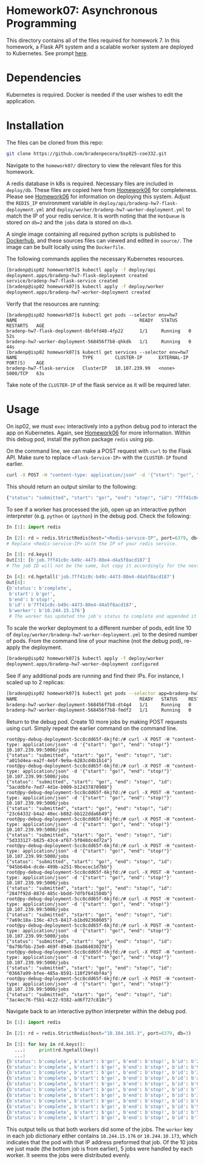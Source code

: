 # Homework07: Asynchronous Programming

This directory contains all of the files required for homework 7. In this homework, a Flask API system and a scalable worker system are deployed to Kubernetes. See prompt [here](https://coe-332-sp21.readthedocs.io/en/main/homework/homework07.html).

# Dependencies

Kubernetes is required. Docker is needed if the user wishes to edit the application.

# Installation

The files can be cloned from this repo:

```bash
git clone https://github.com/bradenpecora/bsp825-coe332.git
```

Navigate to the `homework07/` directory to view the relevant files for this homework.

A redis database in k8s is required. Necessary files are included in `deploy/db`. These files are copied here from [Homework06](https://github.com/bradenpecora/bsp825-coe332/tree/main/homework06) for completeness. Please see [Homework06](https://github.com/bradenpecora/bsp825-coe332/tree/main/homework06) for information on deploying this system. Adjust the `REDIS_IP` environment variable in `deploy/api/bradenp-hw7-flask-deployment.yml` and `deploy/worker/bradenp-hw7-worker-deployment.yml` to match the IP of your redis service. It is worth noting that the `HotQueue` is stored on `db=2` and the `jobs` data is stored on `db=3`.

A single image containing all required python scripts is published to [Dockerhub](https://hub.docker.com/repository/docker/bradenpecora/hw7), and these sources files can viewed and edited in `source/`. The image can be built locally using the `Dockerfile`.

The following commands applies the necessary Kubernetes resources.

```bash
[bradenp@isp02 homework07]$ kubectl apply -f deploy/api
deployment.apps/bradenp-hw7-flask-deployment created
service/bradenp-hw7-flask-service created
[bradenp@isp02 homework07]$ kubectl apply -f deploy/worker
deployment.apps/bradenp-hw7-worker-deployment created
```

Verify that the resources are running:

```bin
[bradenp@isp02 homework07]$ kubectl get pods --selector env=hw7
NAME                                             READY   STATUS    RESTARTS   AGE
bradenp-hw7-flask-deployment-8bf4fd48-4fp22      1/1     Running   0          52s
bradenp-hw7-worker-deployment-568456f7b8-qhkdk   1/1     Running   0          44s
[bradenp@isp02 homework07]$ kubectl get services --selector env=hw7
NAME                        TYPE        CLUSTER-IP      EXTERNAL-IP   PORT(S)    AGE
bradenp-hw7-flask-service   ClusterIP   10.107.239.99   <none>        5000/TCP   63s
```
Take note of the `CLUSTER-IP` of the flask service as it will be required later.

# Usage

On isp02, we must `exec` interactively into a python debug pod to interact the app on Kubernetes. Again, see [Homework06](https://github.com/bradenpecora/bsp825-coe332/tree/main/homework06) for more information. Within this debug pod, install the python package `redis` using pip.

On the command line, we can make a POST request with `curl` to the Flask API. Make sure to replace `<Flask-Service-IP>` with the `CLUSTER-IP` found earlier.

```bash
curl -X POST -H "content-type: application/json" -d '{"start": "go!", "end": "stop!"}' <Flask-Service-IP>:5000/jobs
```

This should return an output similar to the following:

```bash
{"status": "submitted", "start": "go!", "end": "stop!", "id": "7ff41c0c-b49c-4473-80e4-d4a5f8acd187"}
```

To see if a worker has processed the job, open up an interactive python interpreter (e.g. `python` or `ipython`) in the debug pod. Check the following:

```python
In [1]: import redis

In [2]: rd = redis.StrictRedis(host="<Redis-service-IP", port=6379, db=3)
# Replace <Redis-service-IP> with the IP of your redis service.

In [3]: rd.keys()
Out[3]: [b'job.7ff41c0c-b49c-4473-80e4-d4a5f8acd187']
# The job ID will not be the same, but copy it accordingly for the next input.

In [4]: rd.hgetall('job.7ff41c0c-b49c-4473-80e4-d4a5f8acd187')
Out[4]: 
{b'status': b'complete',
 b'start': b'go!',
 b'end': b'stop!',
 b'id': b'7ff41c0c-b49c-4473-80e4-d4a5f8acd187',
 b'worker': b'10.244.15.176'}
 # The worker has updated the job's status to complete and appended it's IP to the job's data.
```

To scale the worker deployment to a different number of pods, edit line 10 of `deploy/worker/bradenp-hw7-worker-deployment.yml` to the desired number of pods. From the command line of your machine (not the debug pod), re-apply the deployment.

```bash
[bradenp@isp02 homework07]$ kubectl apply -f deploy/worker
deployment.apps/bradenp-hw7-worker-deployment configured
```

See if any additional pods are running and find their IPs. For instance, I scaled up to 2 replicas:

```bash
[bradenp@isp02 homework07]$ kubectl get pods --selector app=bradenp-hw7-worker -o wide
NAME                                             READY   STATUS    RESTARTS   AGE   IP              NODE                         NOMINATED NODE   READINESS GATES
bradenp-hw7-worker-deployment-568456f7b8-dt4q4   1/1     Running   0          15m   10.244.15.176   c03                          <none>           <none>
bradenp-hw7-worker-deployment-568456f7b8-fmdf2   1/1     Running   0          84s   10.244.10.173   c009.rodeo.tacc.utexas.edu   <none>           <none>
```

Return to the debug pod. Create 10 more jobs by making POST requests using curl. Simply repeat the earlier command on the command line.

```
root@py-debug-deployment-5cc8cdd65f-6kjfd:/# curl -X POST -H "content-type: application/json" -d '{"start": "go!", "end": "stop!"}'  10.107.239.99:5000/jobs
{"status": "submitted", "start": "go!", "end": "stop!", "id": "a015d4ea-ea2f-4ebf-9e9a-6283cd4b1b14"}
root@py-debug-deployment-5cc8cdd65f-6kjfd:/# curl -X POST -H "content-type: application/json" -d '{"start": "go!", "end": "stop!"}'  10.107.239.99:5000/jobs
{"status": "submitted", "start": "go!", "end": "stop!", "id": "5acddbfe-7ed7-4d1e-b909-b12437870908"}
root@py-debug-deployment-5cc8cdd65f-6kjfd:/# curl -X POST -H "content-type: application/json" -d '{"start": "go!", "end": "stop!"}'  10.107.239.99:5000/jobs
{"status": "submitted", "start": "go!", "end": "stop!", "id": "23c64332-b4a2-40ec-b882-bb122dda6b49"}
root@py-debug-deployment-5cc8cdd65f-6kjfd:/# curl -X POST -H "content-type: application/json" -d '{"start": "go!", "end": "stop!"}'  10.107.239.99:5000/jobs
{"status": "submitted", "start": "go!", "end": "stop!", "id": "5d333127-b825-43c4-af67-5f048dc4d72a"}
root@py-debug-deployment-5cc8cdd65f-6kjfd:/# curl -X POST -H "content-type: application/json" -d '{"start": "go!", "end": "stop!"}'  10.107.239.99:5000/jobs
{"status": "submitted", "start": "go!", "end": "stop!", "id": "945b64b4-dcde-499b-a251-9bcecec1d7bb"}
root@py-debug-deployment-5cc8cdd65f-6kjfd:/# curl -X POST -H "content-type: application/json" -d '{"start": "go!", "end": "stop!"}'  10.107.239.99:5000/jobs
{"status": "submitted", "start": "go!", "end": "stop!", "id": "2847f92d-887d-485c-bbdd-7dfbf641504b"}
root@py-debug-deployment-5cc8cdd65f-6kjfd:/# curl -X POST -H "content-type: application/json" -d '{"start": "go!", "end": "stop!"}'  10.107.239.99:5000/jobs
{"status": "submitted", "start": "go!", "end": "stop!", "id": "7a69c18a-136c-47c5-8417-b1bd92368605"}
root@py-debug-deployment-5cc8cdd65f-6kjfd:/# curl -X POST -H "content-type: application/json" -d '{"start": "go!", "end": "stop!"}'  10.107.239.99:5000/jobs
{"status": "submitted", "start": "go!", "end": "stop!", "id": "0a79bfbb-23e0-469f-8948-1ba864030278"}
root@py-debug-deployment-5cc8cdd65f-6kjfd:/# curl -X POST -H "content-type: application/json" -d '{"start": "go!", "end": "stop!"}'  10.107.239.99:5000/jobs
{"status": "submitted", "start": "go!", "end": "stop!", "id": "03667a99-bfee-485a-8591-110f29f4bf4a"}
root@py-debug-deployment-5cc8cdd65f-6kjfd:/# curl -X POST -H "content-type: application/json" -d '{"start": "go!", "end": "stop!"}'  10.107.239.99:5000/jobs
{"status": "submitted", "start": "go!", "end": "stop!", "id": "3ac4ec76-f5b1-4c22-9382-ad6f727c818c"}
```
Navigate back to an interactive python interpreter within the debug pod.

```python
In [1]: import redis

In [2]: rd = redis.StrictRedis(host="10.104.165.3", port=6379, db=3)

In [3]: for key in rd.keys():
   ...:     print(rd.hgetall(key))
   ...: 
{b'status': b'complete', b'start': b'go!', b'end': b'stop!', b'id': b'23c64332-b4a2-40ec-b882-bb122dda6b49', b'worker': b'10.244.15.176'}
{b'status': b'complete', b'start': b'go!', b'end': b'stop!', b'id': b'945b64b4-dcde-499b-a251-9bcecec1d7bb', b'worker': b'10.244.15.176'}
{b'status': b'complete', b'start': b'go!', b'end': b'stop!', b'id': b'2847f92d-887d-485c-bbdd-7dfbf641504b', b'worker': b'10.244.10.173'}
{b'status': b'complete', b'start': b'go!', b'end': b'stop!', b'id': b'a015d4ea-ea2f-4ebf-9e9a-6283cd4b1b14', b'worker': b'10.244.15.176'}
{b'status': b'complete', b'start': b'go!', b'end': b'stop!', b'id': b'03667a99-bfee-485a-8591-110f29f4bf4a', b'worker': b'10.244.15.176'}
{b'status': b'complete', b'start': b'go!', b'end': b'stop!', b'id': b'7a69c18a-136c-47c5-8417-b1bd92368605', b'worker': b'10.244.15.176'}
{b'status': b'complete', b'start': b'go!', b'end': b'stop!', b'id': b'3ac4ec76-f5b1-4c22-9382-ad6f727c818c', b'worker': b'10.244.10.173'}
{b'status': b'complete', b'start': b'go!', b'end': b'stop!', b'id': b'0a79bfbb-23e0-469f-8948-1ba864030278', b'worker': b'10.244.10.173'}
{b'status': b'complete', b'start': b'go!', b'end': b'stop!', b'id': b'5acddbfe-7ed7-4d1e-b909-b12437870908', b'worker': b'10.244.10.173'}
{b'status': b'complete', b'start': b'go!', b'end': b'stop!', b'id': b'5d333127-b825-43c4-af67-5f048dc4d72a', b'worker': b'10.244.10.173'}
{b'status': b'complete', b'start': b'go!', b'end': b'stop!', b'id': b'7ff41c0c-b49c-4473-80e4-d4a5f8acd187', b'worker': b'10.244.15.176'}
```

This output tells us that both workers did some of the jobs. The `worker` key in each job dictionary either contains `10.244.15.176` or `10.244.10.173`, which indicates that the pod with that IP address preformed that job. Of the 10 jobs we just made (the bottom job is from earlier), 5 jobs were handled by each worker. It seems the jobs were distributed evenly.